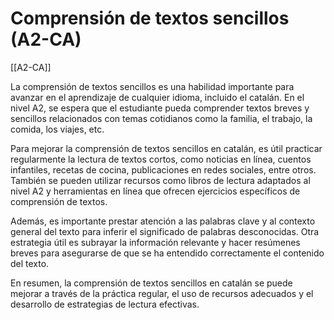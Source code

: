 # Comprensión de textos sencillos (A2-CA)

[[A2-CA]]

La comprensión de textos sencillos es una habilidad importante para avanzar en el aprendizaje de cualquier idioma, incluido el catalán. En el nivel A2, se espera que el estudiante pueda comprender textos breves y sencillos relacionados con temas cotidianos como la familia, el trabajo, la comida, los viajes, etc.

Para mejorar la comprensión de textos sencillos en catalán, es útil practicar regularmente la lectura de textos cortos, como noticias en línea, cuentos infantiles, recetas de cocina, publicaciones en redes sociales, entre otros. También se pueden utilizar recursos como libros de lectura adaptados al nivel A2 y herramientas en línea que ofrecen ejercicios específicos de comprensión de textos.

Además, es importante prestar atención a las palabras clave y al contexto general del texto para inferir el significado de palabras desconocidas. Otra estrategia útil es subrayar la información relevante y hacer resúmenes breves para asegurarse de que se ha entendido correctamente el contenido del texto.

En resumen, la comprensión de textos sencillos en catalán se puede mejorar a través de la práctica regular, el uso de recursos adecuados y el desarrollo de estrategias de lectura efectivas.
